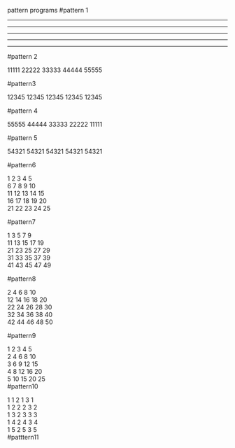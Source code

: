 
pattern programs
#pattern 1
*****
*****
*****
*****
*****


#pattern 2

11111 
22222 
33333 
44444 
55555 


#pattern3

12345 
12345 
12345 
12345 
12345 


#pattern 4

55555 
44444 
33333 
22222 
11111 


#pattern 5

54321 
54321 
54321 
54321 
54321 


#pattern6

1 2 3 4 5  
6 7 8 9 10  
11 12 13 14 15  
16 17 18 19 20  
21 22 23 24 25  

#pattern7

1 3 5 7 9  
11 13 15 17 19  
21 23 25 27 29  
31 33 35 37 39  
41 43 45 47 49  

#pattern8

2 4 6 8 10  
12 14 16 18 20  
22 24 26 28 30  
32 34 36 38 40  
42 44 46 48 50 

#pattern9


1 2 3 4 5  
2 4 6 8 10  
3 6 9 12 15  
4 8 12 16 20  
5 10 15 20 25  
#pattern10


1 1 2 1 3 1  
1 2 2 2 3 2  
1 3 2 3 3 3  
1 4 2 4 3 4  
1 5 2 5 3 5  
#patttern11


